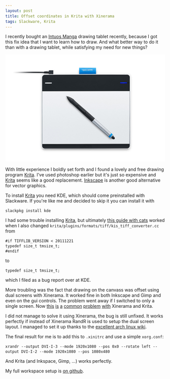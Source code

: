 ```yaml
---
layout: post
title: Offset coordinates in Krita with Xinerama
tags: Slackware, Krita
---
```


I recently bought an [Intuos Manga][] drawing tablet recently, because I got this fix idea that I want to learn how to draw. And what better way to do it than with a drawing tablet, while satisfying my need for new things?

![](/images/galleryimage2IntuousManga.jpg)

With little experience I boldly set forth and I found a lovely and free drawing program [Krita][]. I've used photoshop earlier but it's just so expensive and [Krita][] seems like a good replacement. [Inkscape][] is another good alternative for vector graphics.

To install [Krita][] you need KDE, which should come preinstalled with Slackware. If you're like me and decided to skip it you can install it with

```
slackpkg install kde
```

I had some trouble installing [Krita][], but ultimately [this guide with cats][install_krita] worked when I also changed `krita/plugins/formats/tiff/kis_tiff_converter.cc` from

```
#if TIFFLIB_VERSION < 20111221
typedef size_t tmsize_t;
#endif
```

to

```
typedef size_t tmsize_t;
```

which I filed as a bug report over at KDE.

More troubling was the fact that drawing on the canvass was offset using dual screens with Xinerama. It worked fine in both Inkscape and Gimp and even on the gui controls. The problem went away if I switched to only a single screen. Now [this][bug1] [is][bug2] [a][bug3] [common][bug4] [problem][bug5] [with][bug6] Xinerama and Krita.

I did not manage to solve it using Xinerama, the bug is still unfixed. It works perfectly if instead of Xinerama RandR is used to setup the dual screen layout. I managed to set it up thanks to the [excellent arch linux wiki][xrandr_wiki].

The final result for me is to add this to `.xinitrc` and use a simple `xorg.conf`:

```
xrandr --output DVI-I-3 --mode 1920x1080 --pos 0x0 --rotate left --output DVI-I-2 --mode 1920x1080 --pos 1080x480
```

And Krita (and Inkspace, Gimp, ...) works perfectly.

My full workspace setup is [on github][workspace].

[Intuos Manga]: http://www.wacom.com/en-us/products/pen-tablets/intuos-manga "Intuos Manga drawing tablet"
[Krita]: https://krita.org/ "Krita Digital Painting"
[inkscape]: https://inkscape.org/en/ "Inkscape"
[install_krita]: http://www.davidrevoy.com/article193/guide-building-krita-on-linux-for-cats "Install Krita"
[bug1]: https://bugzilla.gnome.org/show_bug.cgi?id=634977 "Krita dualscreen bug 1"
[bug2]: https://bugzilla.gnome.org/show_bug.cgi?id=66813 "Krita dualscreen bug 2"
[bug3]: https://forum.kde.org/viewtopic.php?f=139&t=120228 "Krita dualscreen bug 3"
[bug4]: https://bugs.kde.org/show_bug.cgi?id=298144 "Krita dualscreen bug 4"
[bug5]: https://bbs.archlinux.org/viewtopic.php?id=142144 "Krita dualscreen bug 5"
[bug6]: https://bugs.launchpad.net/ubuntu/+source/wacom-tools/+bug/301075 "Krita dualscreen bug 6"
[xrandr_wiki]: https://wiki.archlinux.org/index.php/Xrandr "Xrandr"
[workspace]: https://github.com/treeman/dotfiles/tree/master/.workspace "Workspace dotfiles"


